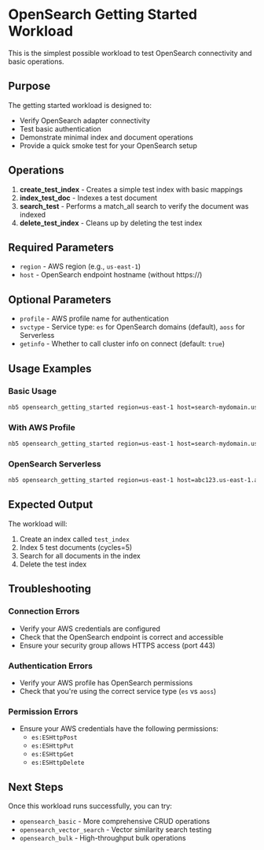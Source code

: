 # OpenSearch Getting Started Workload

This is the simplest possible workload to test OpenSearch connectivity and basic operations.

## Purpose

The getting started workload is designed to:
- Verify OpenSearch adapter connectivity
- Test basic authentication
- Demonstrate minimal index and document operations
- Provide a quick smoke test for your OpenSearch setup

## Operations

1. **create_test_index** - Creates a simple test index with basic mappings
2. **index_test_doc** - Indexes a test document
3. **search_test** - Performs a match_all search to verify the document was indexed
4. **delete_test_index** - Cleans up by deleting the test index

## Required Parameters

- `region` - AWS region (e.g., `us-east-1`)
- `host` - OpenSearch endpoint hostname (without https://)

## Optional Parameters

- `profile` - AWS profile name for authentication
- `svctype` - Service type: `es` for OpenSearch domains (default), `aoss` for Serverless
- `getinfo` - Whether to call cluster info on connect (default: `true`)

## Usage Examples

### Basic Usage
```bash
nb5 opensearch_getting_started region=us-east-1 host=search-mydomain.us-east-1.es.amazonaws.com
```

### With AWS Profile
```bash
nb5 opensearch_getting_started region=us-east-1 host=search-mydomain.us-east-1.es.amazonaws.com profile=myprofile
```

### OpenSearch Serverless
```bash
nb5 opensearch_getting_started region=us-east-1 host=abc123.us-east-1.aoss.amazonaws.com svctype=aoss
```

## Expected Output

The workload will:
1. Create an index called `test_index`
2. Index 5 test documents (cycles=5)
3. Search for all documents in the index
4. Delete the test index

## Troubleshooting

### Connection Errors
- Verify your AWS credentials are configured
- Check that the OpenSearch endpoint is correct and accessible
- Ensure your security group allows HTTPS access (port 443)

### Authentication Errors
- Verify your AWS profile has OpenSearch permissions
- Check that you're using the correct service type (`es` vs `aoss`)

### Permission Errors
- Ensure your AWS credentials have the following permissions:
  - `es:ESHttpPost`
  - `es:ESHttpPut`
  - `es:ESHttpGet`
  - `es:ESHttpDelete`

## Next Steps

Once this workload runs successfully, you can try:
- `opensearch_basic` - More comprehensive CRUD operations
- `opensearch_vector_search` - Vector similarity search testing
- `opensearch_bulk` - High-throughput bulk operations
